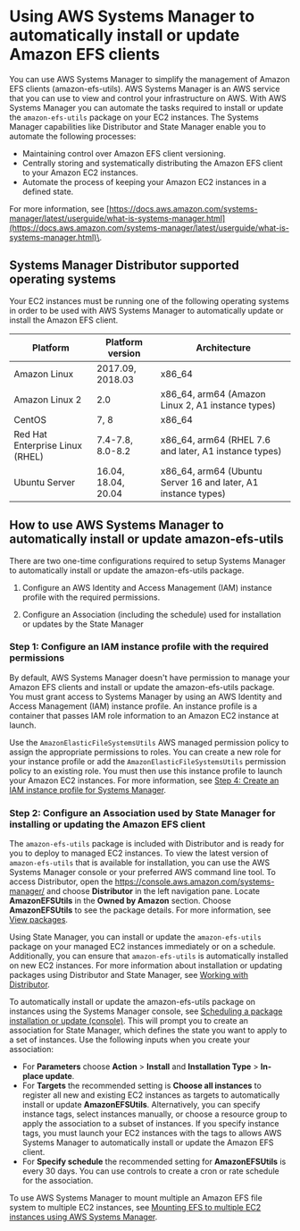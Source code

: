 # Using AWS Systems Manager to automatically install or update Amazon EFS clients<a name="manage-efs-utils-with-aws-sys-manager"></a>

 You can use AWS Systems Manager to simplify the management of Amazon EFS clients \(amazon\-efs\-utils\)\. AWS Systems Manager is an AWS service that you can use to view and control your infrastructure on AWS\. With AWS Systems Manager you can automate the tasks required to install or update the `amazon-efs-utils` package on your EC2 instances\. The Systems Manager capabilities like Distributor and State Manager enable you to automate the following processes:
+ Maintaining control over Amazon EFS client versioning\.
+ Centrally storing and systematically distributing the Amazon EFS client to your Amazon EC2 instances\.
+ Automate the process of keeping your Amazon EC2 instances in a defined state\. 

For more information, see [https://docs.aws.amazon.com/systems-manager/latest/userguide/what-is-systems-manager.html](https://docs.aws.amazon.com/systems-manager/latest/userguide/what-is-systems-manager.html)\.

## Systems Manager Distributor supported operating systems<a name="sys-mgr-support-matrix"></a>

Your EC2 instances must be running one of the following operating systems in order to be used with AWS Systems Manager to automatically update or install the Amazon EFS client\.


| Platform | Platform version | Architecture | 
| --- | --- | --- | 
|  Amazon Linux  |  2017\.09, 2018\.03  | x86\_64 | 
|  Amazon Linux 2  |  2\.0  | x86\_64, arm64 \(Amazon Linux 2, A1 instance types\) | 
|  CentOS  |  7, 8  | x86\_64 | 
|  Red Hat Enterprise Linux \(RHEL\)  |  7\.4\-7\.8, 8\.0\-8\.2  | x86\_64, arm64 \(RHEL 7\.6 and later, A1 instance types\) | 
|  Ubuntu Server  |  16\.04, 18\.04, 20\.04  | x86\_64, arm64 \(Ubuntu Server 16 and later, A1 instance types\) | 

## How to use AWS Systems Manager to automatically install or update amazon\-efs\-utils<a name="setting-up-aws-sys-mgr"></a>

There are two one\-time configurations required to setup Systems Manager to automatically install or update the amazon\-efs\-utils package\.

1. Configure an AWS Identity and Access Management \(IAM\) instance profile with the required permissions\.

1. Configure an Association \(including the schedule\) used for installation or updates by the State Manager

### Step 1: Configure an IAM instance profile with the required permissions<a name="configure-sys-mgr-iam-instance-profile"></a>

 By default, AWS Systems Manager doesn't have permission to manage your Amazon EFS clients and install or update the amazon\-efs\-utils package\. You must grant access to Systems Manager by using an AWS Identity and Access Management \(IAM\) instance profile\. An instance profile is a container that passes IAM role information to an Amazon EC2 instance at launch\. 

Use the `AmazonElasticFileSystemsUtils` AWS managed permission policy to assign the appropriate permissions to roles\. You can create a new role for your instance profile or add the `AmazonElasticFileSystemsUtils` permission policy to an existing role\. You must then use this instance profile to launch your Amazon EC2 instances\. For more information, see [Step 4: Create an IAM instance profile for Systems Manager](https://docs.aws.amazon.com/systems-manager/latest/userguide/setup-instance-profile.html)\.

### Step 2: Configure an Association used by State Manager for installing or updating the Amazon EFS client<a name="config-sys-mgr-association"></a>

The `amazon-efs-utils` package is included with Distributor and is ready for you to deploy to managed EC2 instances\. To view the latest version of `amazon-efs-utils` that is available for installation, you can use the AWS Systems Manager console or your preferred AWS command line tool\. To access Distributor, open the [https://console\.aws\.amazon\.com/systems\-manager/](https://console.aws.amazon.com/systems-manager/) and choose **Distributor** in the left navigation pane\. Locate **AmazonEFSUtils** in the **Owned by Amazon** section\. Choose **AmazonEFSUtils** to see the package details\. For more information, see [View packages](https://docs.aws.amazon.com/systems-manager/latest/userguide/distributor-view-packages.html)\.

Using State Manager, you can install or update the `amazon-efs-utils` package on your managed EC2 instances immediately or on a schedule\. Additionally, you can ensure that `amazon-efs-utils` is automatically installed on new EC2 instances\. For more information about installation or updating packages using Distributor and State Manager, see [Working with Distributor](https://docs.aws.amazon.com/systems-manager/latest/userguide/distributor-working-with.html)\.

To automatically install or update the amazon\-efs\-utils package on instances using the Systems Manager console, see [Scheduling a package installation or update \(console\)](https://docs.aws.amazon.com/systems-manager/latest/userguide/distributor-working-with-packages-deploy.html#distributor-deploy-sm-pkg-console)\. This will prompt you to create an association for State Manager, which defines the state you want to apply to a set of instances\. Use the following inputs when you create your association:
+ For **Parameters** choose **Action** > **Install** and **Installation Type** > **In\-place update**\.
+ For **Targets** the recommended setting is **Choose all instances** to register all new and existing EC2 instances as targets to automatically install or update **AmazonEFSUtils**\. Alternatively, you can specify instance tags, select instances manually, or choose a resource group to apply the association to a subset of instances\. If you specify instance tags, you must launch your EC2 instances with the tags to allows AWS Systems Manager to automatically install or update the Amazon EFS client\.
+ For **Specify schedule** the recommended setting for **AmazonEFSUtils** is every 30 days\. You can use controls to create a cron or rate schedule for the association\.

To use AWS Systems Manager to mount multiple an Amazon EFS file system to multiple EC2 instances, see [Mounting EFS to multiple EC2 instances using AWS Systems Manager](mount-multiple-ec2-instances.md)\.